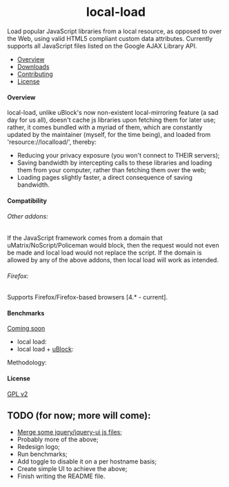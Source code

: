 <h1 align="center">local-load</h1>

Load popular JavaScript libraries from a local resource, as opposed to over the Web, using valid HTML5 compliant custom data attributes. Currently supports all JavaScript files listed on the Google AJAX Library API.

* [Overview](#overview)
* [Downloads](#downloads)
* [Contributing](#contributing)
* [License](#license)

#### Overview
local-load, unlike uBlock's now non-existent local-mirroring feature (a sad day for us all), doesn't cache js libraries upon fetching them for later use; rather, it comes bundled with a myriad of them, which are constantly updated by the maintainer (myself, for the time being), and loaded from 'resource://localload/', thereby:
* Reducing your privacy exposure (you won't connect to THEIR servers);
* Saving bandwidth by intercepting calls to these libraries and loading them from your computer, rather than fetching them over the web;
* Loading pages slightly faster, a direct consequence of saving bandwidth.

#### Compatibility
###### Other addons:
If the JavaScript framework comes from a domain that uMatrix/NoScript/Policeman would block, then the request would not even be made and local load would not replace the script. If the domain is allowed by any of the above addons, then local load will work as intended.
###### Firefox:
Supports Firefox/Firefox-based browsers [4.* - current].

#### Benchmarks
[Coming soon](https://github.com/gorhill/uBlock/wiki/Reference-benchmark)

* local load:
* local load + [uBlock](https://github.com/gorhill/uBlock):

Methodology:

#### License
[GPL v2](https://github.com/CrisBRM/local-load/blob/master/README.md)




## TODO (for now; more will come):
* [Merge some jquery/jquery-ui js files](https://github.com/dfsq/compressJS.sh);
* Probably more of the above;
* Redesign logo;
* Run benchmarks;
* Add toggle to disable it on a per hostname basis;
* Create simple UI to achieve the above;
* Finish writing the README file.

